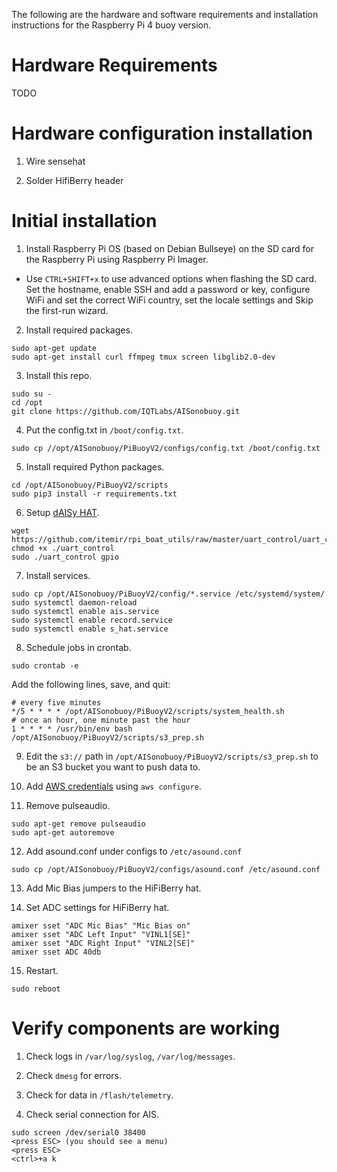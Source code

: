 The following are the hardware and software requirements and installation instructions for the Raspberry Pi 4 buoy version.

# Hardware Requirements

TODO

# Hardware configuration installation

1. Wire sensehat

2. Solder HifiBerry header

# Initial installation

1. Install Raspberry Pi OS (based on Debian Bullseye) on the SD card for the Raspberry Pi using Raspberry Pi Imager.
- Use `CTRL+SHIFT+x` to use advanced options when flashing the SD card. Set the hostname, enable SSH and add a password or key, configure WiFi and set the correct WiFi country, set the locale settings and Skip the first-run wizard.


2. Install required packages.
```
sudo apt-get update
sudo apt-get install curl ffmpeg tmux screen libglib2.0-dev
```

3. Install this repo.
```
sudo su -
cd /opt
git clone https://github.com/IQTLabs/AISonobuoy.git
```

4. Put the config.txt in `/boot/config.txt`.
```
sudo cp //opt/AISonobuoy/PiBuoyV2/configs/config.txt /boot/config.txt
```

5. Install required Python packages.
```
cd /opt/AISonobuoy/PiBuoyV2/scripts
sudo pip3 install -r requirements.txt
```

6. Setup [dAISy HAT](https://wegmatt.com/files/dAISy%20HAT%20AIS%20Receiver%20Manual.pdf).
```
wget https://github.com/itemir/rpi_boat_utils/raw/master/uart_control/uart_control
chmod +x ./uart_control
sudo ./uart_control gpio
```

7. Install services.
```
sudo cp /opt/AISonobuoy/PiBuoyV2/config/*.service /etc/systemd/system/
sudo systemctl daemon-reload
sudo systemctl enable ais.service
sudo systemctl enable record.service
sudo systemctl enable s_hat.service
```

8. Schedule jobs in crontab.
```
sudo crontab -e
```
Add the following lines, save, and quit:
```
# every five minutes
*/5 * * * * /opt/AISonobuoy/PiBuoyV2/scripts/system_health.sh
# once an hour, one minute past the hour
1 * * * * /usr/bin/env bash /opt/AISonobuoy/PiBuoyV2/scripts/s3_prep.sh
```

9. Edit the `s3://` path in `/opt/AISonobuoy/PiBuoyV2/scripts/s3_prep.sh` to be an S3 bucket you want to push data to.

10. Add [AWS credentials](https://docs.aws.amazon.com/cli/latest/userguide/cli-configure-files.html) using `aws configure`.

11. Remove pulseaudio.

```
sudo apt-get remove pulseaudio
sudo apt-get autoremove
```

12. Add asound.conf under configs to `/etc/asound.conf`
```
sudo cp /opt/AISonobuoy/PiBuoyV2/configs/asound.conf /etc/asound.conf
```

13. Add Mic Bias jumpers to the HiFiBerry hat.

14. Set ADC settings for HiFiBerry hat.
```
amixer sset "ADC Mic Bias" "Mic Bias on"
amixer sset "ADC Left Input" "VINL1[SE]"
amixer sset "ADC Right Input" "VINL2[SE]"
amixer sset ADC 40db
```

15. Restart.
```
sudo reboot
```

# Verify components are working
1. Check logs in `/var/log/syslog`, `/var/log/messages`.

2. Check `dmesg` for errors.

3. Check for data in `/flash/telemetry`.

4. Check serial connection for AIS.
```
sudo screen /dev/serial0 38400
<press ESC> (you should see a menu)
<press ESC>
<ctrl>+a k
```
